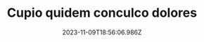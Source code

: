 ---
title: "Cupio quidem conculco dolores"
date: 2023-11-09T18:56:06.986Z
permalink: "/cupio-quidem-conculco-dolores/"
---